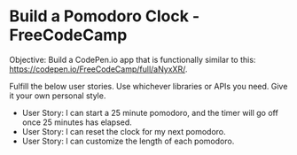 # Build a Pomodoro Clock - FreeCodeCamp

Objective: Build a CodePen.io app that is functionally similar to this: https://codepen.io/FreeCodeCamp/full/aNyxXR/.

Fulfill the below user stories. Use whichever libraries or APIs you need. Give it your own personal style.

- User Story: I can start a 25 minute pomodoro, and the timer will go off once 25 minutes has elapsed.
- User Story: I can reset the clock for my next pomodoro.
- User Story: I can customize the length of each pomodoro.
